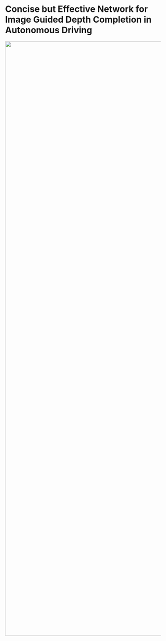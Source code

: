 # Concise but Effective Network for Image Guided Depth Completion in Autonomous Driving

<p align="center">
  <img src="demo.gif" alt="example input output gif" width="1920" />
</p>
